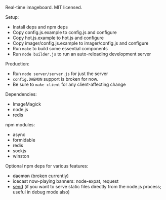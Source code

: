 Real-time imageboard.
MIT licensed.

Setup:

* Install deps and npm deps
* Copy config.js.example to config.js and configure
* Copy hot.js.example to hot.js and configure
* Copy imager/config.js.example to imager/config.js and configure
* Run `make` to build some essential components
* Run `node builder.js` to run an auto-reloading development server

Production:

* Run `node server/server.js` for just the server
* `config.DAEMON` support is broken for now.
* Be sure to `make client` for any client-affecting change

Dependencies:

* ImageMagick
* node.js
* redis

npm modules:

* async
* formidable
* redis
* sockjs
* winston

Optional npm deps for various features:

* ~~daemon~~ (broken currently)
* icecast now-playing banners: node-expat, request
* [send](https://github.com/visionmedia/send) (if you want to serve static files directly from the node.js process; useful in debug mode also)
